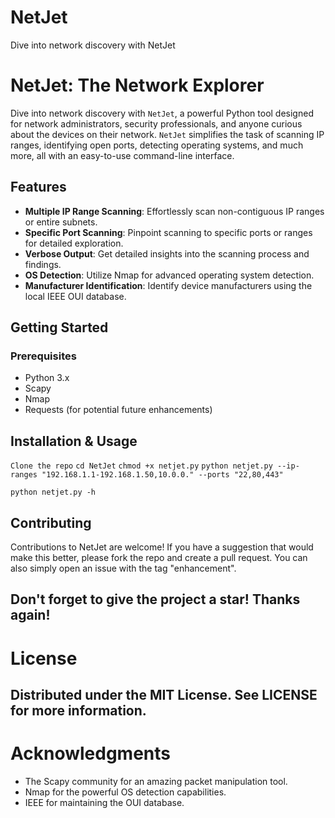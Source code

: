 # NetJet
Dive into network discovery with NetJet
# NetJet: The Network Explorer


Dive into network discovery with `NetJet`, a powerful Python tool designed for network administrators, security professionals, and anyone curious about the devices on their network. `NetJet` simplifies the task of scanning IP ranges, identifying open ports, detecting operating systems, and much more, all with an easy-to-use command-line interface.

## Features

- **Multiple IP Range Scanning**: Effortlessly scan non-contiguous IP ranges or entire subnets.
- **Specific Port Scanning**: Pinpoint scanning to specific ports or ranges for detailed exploration.
- **Verbose Output**: Get detailed insights into the scanning process and findings.
- **OS Detection**: Utilize Nmap for advanced operating system detection.
- **Manufacturer Identification**: Identify device manufacturers using the local IEEE OUI database.

## Getting Started

### Prerequisites

- Python 3.x
- Scapy
- Nmap
- Requests (for potential future enhancements)


## Installation & Usage

 `Clone the repo`
 `cd NetJet`
 `chmod +x netjet.py`
`python netjet.py --ip-ranges "192.168.1.1-192.168.1.50,10.0.0." --ports "22,80,443"`

`python netjet.py -h`



## Contributing
Contributions to NetJet are welcome! If you have a suggestion that would make this better, please fork the repo and create a pull request. You can also simply open an issue with the tag "enhancement".

## Don't forget to give the project a star! Thanks again!

# License
## Distributed under the MIT License. See LICENSE for more information.

# Acknowledgments
- The Scapy community for an amazing packet manipulation tool.
- Nmap for the powerful OS detection capabilities.
- IEEE for maintaining the OUI database.
